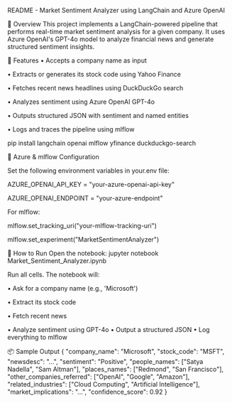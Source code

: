README - Market Sentiment Analyzer using LangChain and Azure OpenAI

🧠 Overview
This project implements a LangChain-powered pipeline that performs real-time market sentiment analysis for a given company. It uses Azure OpenAI's GPT-4o model to analyze financial news and generate structured sentiment insights.

🚀 Features
• Accepts a company name as input

• Extracts or generates its stock code using Yahoo Finance

• Fetches recent news headlines using DuckDuckGo search

• Analyzes sentiment using Azure OpenAI GPT-4o

• Outputs structured JSON with sentiment and named entities

• Logs and traces the pipeline using mlflow

pip install langchain openai mlflow yfinance duckduckgo-search

🔐 Azure & mlflow Configuration

Set the following environment variables in your.env file:

AZURE_OPENAI_API_KEY = "your-azure-openai-api-key"

AZURE_OPENAI_ENDPOINT = "your-azure-endpoint"

For mlflow:

mlflow.set_tracking_uri("your-mlflow-tracking-uri")

mlflow.set_experiment("MarketSentimentAnalyzer")

🧪 How to Run
Open the notebook:
jupyter notebook Market_Sentiment_Analyzer.ipynb

Run all cells. The notebook will:

• Ask for a company name (e.g., 'Microsoft')

• Extract its stock code

• Fetch recent news

• Analyze sentiment using GPT-4o
• Output a structured JSON
• Log everything to mlflow

📦 Sample Output
{
  "company_name": "Microsoft",
  "stock_code": "MSFT",
  "newsdesc": "...",
  "sentiment": "Positive",
  "people_names": ["Satya Nadella", "Sam Altman"],
  "places_names": ["Redmond", "San Francisco"],
  "other_companies_referred": ["OpenAI", "Google", "Amazon"],
  "related_industries": ["Cloud Computing", "Artificial Intelligence"],
  "market_implications": "...",
  "confidence_score": 0.92
}
